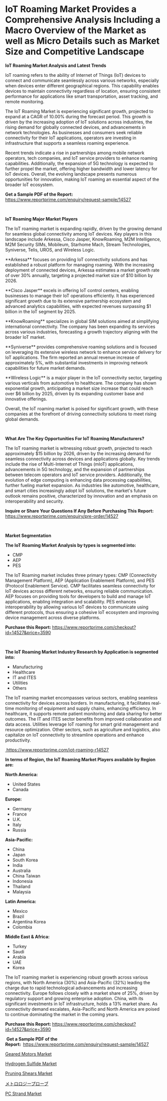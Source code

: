 <p><h1>IoT Roaming Market Provides a Comprehensive Analysis Including a Macro Overview of the Market as well as Micro Details such as Market Size and Competitive Landscape</h1></p><p><strong>IoT Roaming Market Analysis and Latest Trends</strong></p>
<p><p>IoT roaming refers to the ability of Internet of Things (IoT) devices to connect and communicate seamlessly across various networks, especially when devices enter different geographical regions. This capability enables devices to maintain connectivity regardless of location, ensuring consistent performance for applications like smart transportation, asset tracking, and remote monitoring. </p><p>The IoT Roaming Market is experiencing significant growth, projected to expand at a CAGR of 10.00% during the forecast period. This growth is driven by the increasing adoption of IoT solutions across industries, the rising demand for globally connected devices, and advancements in network technologies. As businesses and consumers seek reliable connectivity for their IoT applications, operators are investing in infrastructure that supports a seamless roaming experience.</p><p>Recent trends indicate a rise in partnerships among mobile network operators, tech companies, and IoT service providers to enhance roaming capabilities. Additionally, the expansion of 5G technology is expected to further propel the market, offering higher bandwidth and lower latency for IoT devices. Overall, the evolving landscape presents numerous opportunities for innovation, making IoT roaming an essential aspect of the broader IoT ecosystem.</p></p>
<p><strong>Get a Sample PDF of the Report:&nbsp;</strong> <a href="https://www.reportprime.com/enquiry/request-sample/14527">https://www.reportprime.com/enquiry/request-sample/14527</a></p>
<p>&nbsp;</p>
<p><strong>IoT Roaming Major Market Players</strong></p>
<p><p>The IoT roaming market is expanding rapidly, driven by the growing demand for seamless global connectivity among IoT devices. Key players in this landscape include Arkessa, Cisco Jasper, KnowRoaming, M2M Intelligence, M2M Security SIMs, Mobileum, Starhome Mach, Stream Technologies, Syniverse, Telis, UROS, and Wireless Logic.</p><p>**Arkessa** focuses on providing IoT connectivity solutions and has established a robust platform for managing roaming. With the increasing deployment of connected devices, Arkessa estimates a market growth rate of over 30% annually, targeting a projected market size of $10 billion by 2026.</p><p>**Cisco Jasper** excels in offering IoT control centers, enabling businesses to manage their IoT operations efficiently. It has experienced significant growth due to its extensive partnership ecosystem and advanced analytics capabilities, with expected revenues surpassing $1 billion in the IoT segment by 2025.</p><p>**KnowRoaming** specializes in global SIM solutions aimed at simplifying international connectivity. The company has been expanding its services across various industries, forecasting a growth trajectory aligning with the broader IoT market.</p><p>**Syniverse** provides comprehensive roaming solutions and is focused on leveraging its extensive wireless network to enhance service delivery for IoT applications. The firm reported an annual revenue increase of approximately 5%, with substantial investments in improving network capabilities for future market demands.</p><p>**Wireless Logic** is a major player in the IoT connectivity sector, targeting various verticals from automotive to healthcare. The company has shown exponential growth, anticipating a market size increase that could reach over $6 billion by 2025, driven by its expanding customer base and innovative offerings.</p><p>Overall, the IoT roaming market is poised for significant growth, with these companies at the forefront of driving connectivity solutions to meet rising global demands.</p></p>
<p>&nbsp;</p>
<p><strong>What Are The Key Opportunities For IoT Roaming Manufacturers?</strong></p>
<p><p>The IoT roaming market is witnessing robust growth, projected to reach approximately $15 billion by 2026, driven by the increasing demand for seamless connectivity across devices and applications globally. Key trends include the rise of Multi-Internet of Things (mIoT) applications, advancements in 5G technology, and the expansion of partnerships between telecom operators and IoT service providers. Additionally, the evolution of edge computing is enhancing data processing capabilities, further fueling market expansion. As industries like automotive, healthcare, and smart cities increasingly adopt IoT solutions, the market's future outlook remains positive, characterized by innovation and an emphasis on interoperability and security.</p></p>
<p><strong>Inquire or Share Your Questions If Any Before Purchasing This Report:</strong> <a href="https://www.reportprime.com/enquiry/pre-order/14527">https://www.reportprime.com/enquiry/pre-order/14527</a></p>
<p>&nbsp;</p>
<p><strong>Market Segmentation</strong></p>
<p><strong>The IoT Roaming Market Analysis by types is segmented into:</strong></p>
<p><ul><li>CMP</li><li>AEP</li><li>PES</li></ul></p>
<p><p>The IoT Roaming market includes three primary types: CMP (Connectivity Management Platform), AEP (Application Enablement Platform), and PES (Protocol Enablement Service). CMP facilitates seamless connectivity for IoT devices across different networks, ensuring reliable communication. AEP focuses on providing tools for developers to build and manage IoT applications, enabling integration and scalability. PES enhances interoperability by allowing various IoT devices to communicate using different protocols, thus ensuring a cohesive IoT ecosystem and improving device management across diverse platforms.</p></p>
<p><strong>Purchase this Report:&nbsp;</strong><a href="https://www.reportprime.com/checkout?id=14527&price=3590">https://www.reportprime.com/checkout?id=14527&price=3590</a></p>
<p>&nbsp;</p>
<p><strong>The IoT Roaming Market Industry Research by Application is segmented into:</strong></p>
<p><ul><li>Manufacturing</li><li>Healthcare</li><li>IT and ITES</li><li>Utilities</li><li>Others</li></ul></p>
<p><p>The IoT roaming market encompasses various sectors, enabling seamless connectivity for devices across borders. In manufacturing, it facilitates real-time monitoring of equipment and supply chains, enhancing efficiency. In healthcare, it supports remote patient monitoring and data sharing for better outcomes. The IT and ITES sector benefits from improved collaboration and data access. Utilities leverage IoT roaming for smart grid management and resource optimization. Other sectors, such as agriculture and logistics, also capitalize on IoT connectivity to streamline operations and enhance productivity.</p></p>
<p><a href="https://www.reportprime.com/iot-roaming-r14527">&nbsp;https://www.reportprime.com/iot-roaming-r14527</a></p>
<p><strong>In terms of Region, the IoT Roaming Market Players available by Region are:</strong></p>
<p>
    <p> <strong> North America: </strong>
        <ul>
            <li>United States</li>
            <li>Canada</li>
        </ul>
        </p> 
    <p> <strong> Europe: </strong>
        <ul>
            <li>Germany</li>
            <li>France</li>
            <li>U.K.</li>
            <li>Italy</li>
            <li>Russia</li>
        </ul>
        </p> 
    <p> <strong> Asia-Pacific: </strong>
        <ul>
            <li>China</li>
            <li>Japan</li>
            <li>South Korea</li>
            <li>India</li>
            <li>Australia</li>
            <li>China Taiwan</li>
            <li>Indonesia</li>
            <li>Thailand</li>
            <li>Malaysia</li>
        </ul>
        </p> 
    <p> <strong> Latin America: </strong>
        <ul>
            <li>Mexico</li>
            <li>Brazil</li>
            <li>Argentina Korea</li>
            <li>Colombia</li>
        </ul>
        </p> 
    <p> <strong> Middle East & Africa: </strong>
        <ul>
            <li>Turkey</li>
            <li>Saudi</li>
            <li>Arabia</li>
            <li>UAE</li>
            <li>Korea</li>
        </ul>
    </p>
    </p>
<p><p>The IoT roaming market is experiencing robust growth across various regions, with North America (30%) and Asia-Pacific (32%) leading the charge due to rapid technological advancements and increasing connectivity. Europe follows closely with a market share of 25%, driven by regulatory support and growing enterprise adoption. China, with its significant investments in IoT infrastructure, holds a 13% market share. As connectivity demand escalates, Asia-Pacific and North America are poised to continue dominating the market in the coming years.</p></p>
<p><strong>Purchase this Report: </strong><a href="https://www.reportprime.com/checkout?id=14527&price=3590">https://www.reportprime.com/checkout?id=14527&price=3590</a></p>
<p>&nbsp;<strong>Get a Sample PDF of the Report:&nbsp;&nbsp;</strong><a href="https://www.reportprime.com/enquiry/request-sample/14527">https://www.reportprime.com/enquiry/request-sample/14527</a></p>
<p><strong></strong></p>
<p><p><a href="https://www.linkedin.com/pulse/emerging-geared-motors-market-opportunities-analysis-investors-mbtif?trackingId=1YPtENz7Th%2BVJa5Uny2h7A%3D%3D">Geared Motors Market</a></p><p><a href="https://issuu.com/reportprime-2/docs/hydrogen-sulfide-market-size-2030.p_738ac8d86b3304">Hydrogen Sulfide Market</a></p><p><a href="https://www.linkedin.com/pulse/pruning-shears-market-size-share-trends-analysis-report-end-use-8ffwf?trackingId=UOeNMn1xRRmVYn7d6HeYgw%3D%3D">Pruning Shears Market</a></p><p><a href="https://medium.com/@maudward1907/metrology-probe-market-%E3%81%AF-%E3%82%B3%E3%82%B9%E3%83%88%E7%AE%A1%E7%90%86%E3%81%A8%E5%8A%B9%E7%8E%87%E5%90%91%E4%B8%8A%E3%82%92%E5%84%AA%E5%85%88%E3%81%97%E3%81%BE%E3%81%99-%E3%81%95%E3%82%89%E3%81%AB-%E5%A0%B1%E5%91%8A%E6%9B%B8%E3%81%AF%E5%B8%82%E5%A0%B4%E3%81%AE%E9%9C%80%E8%A6%81%E9%9D%A2%E3%81%A8%E4%BE%9B%E7%B5%A6%E9%9D%A2%E3%81%AE%E4%B8%A1%E6%96%B9%E3%82%92%E3%82%AB%E3%83%90%E3%83%BC%E3%81%97%E3%81%A6%E3%81%84%E3%81%BE%E3%81%99-metrology-probe-%E5%B8%82%E5%A0%B4%E3%81%AF-46fb4231929a">メトロロジープローブ</a></p><p><a href="https://issuu.com/reportprime-2/docs/pc-strand-market-size-2030.pptx_f8788482ce6b57">PC Strand Market</a></p></p>